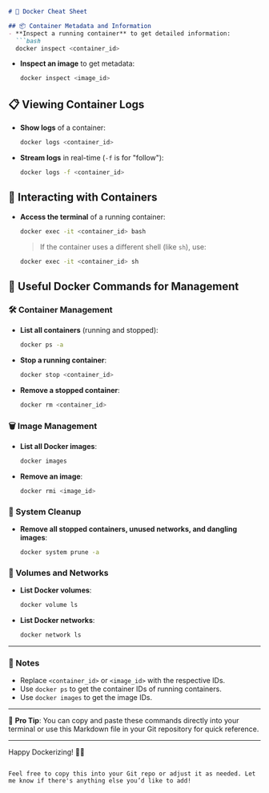 
```markdown
# 🐳 Docker Cheat Sheet

## 📦 Container Metadata and Information
- **Inspect a running container** to get detailed information:
  ```bash
  docker inspect <container_id>
  ```
- **Inspect an image** to get metadata:
  ```bash
  docker inspect <image_id>
  ```

## 📋 Viewing Container Logs
- **Show logs** of a container:
  ```bash
  docker logs <container_id>
  ```
- **Stream logs** in real-time (`-f` is for "follow"):
  ```bash
  docker logs -f <container_id>
  ```

## 🔄 Interacting with Containers
- **Access the terminal** of a running container:
  ```bash
  docker exec -it <container_id> bash
  ```
  > If the container uses a different shell (like `sh`), use:
  ```bash
  docker exec -it <container_id> sh
  ```

## 🚀 Useful Docker Commands for Management

### 🛠️ Container Management
- **List all containers** (running and stopped):
  ```bash
  docker ps -a
  ```
- **Stop a running container**:
  ```bash
  docker stop <container_id>
  ```
- **Remove a stopped container**:
  ```bash
  docker rm <container_id>
  ```

### 🗑️ Image Management
- **List all Docker images**:
  ```bash
  docker images
  ```
- **Remove an image**:
  ```bash
  docker rmi <image_id>
  ```

### 🔧 System Cleanup
- **Remove all stopped containers, unused networks, and dangling images**:
  ```bash
  docker system prune -a
  ```

### 📂 Volumes and Networks
- **List Docker volumes**:
  ```bash
  docker volume ls
  ```
- **List Docker networks**:
  ```bash
  docker network ls
  ```

---

### 📄 Notes
- Replace `<container_id>` or `<image_id>` with the respective IDs.
- Use `docker ps` to get the container IDs of running containers.
- Use `docker images` to get the image IDs.

---

📝 **Pro Tip**: You can copy and paste these commands directly into your terminal or use this Markdown file in your Git repository for quick reference.

---

Happy Dockerizing! 🐋🚀
```

Feel free to copy this into your Git repo or adjust it as needed. Let me know if there's anything else you’d like to add!

